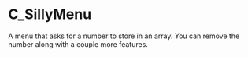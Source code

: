 # C_SillyMenu
<p>A menu that asks for a number to store in an array. You can remove the number along with a couple more features.</p>

